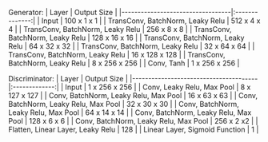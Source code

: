 
Generator:
| Layer                            |   Output Size  |
|----------------------------------|:--------------:|
| Input                            |   100 x 1 x 1  |
| TransConv, BatchNorm, Leaky Relu |   512 x 4 x 4  |
| TransConv, BatchNorm, Leaky Relu |   256 x 8 x 8  |
| TransConv, BatchNorm, Leaky Relu |  128 x 16 x 16 |
| TransConv, BatchNorm, Leaky Relu |  64 x 32 x 32  |
| TransConv, BatchNorm, Leaky Relu |  32 x 64 x 64  |
| TransConv, BatchNorm, Leaky Relu | 16 x 128 x 128 |
| TransConv, BatchNorm, Leaky Relu |  8 x 256 x 256 |
| Conv, Tanh                       |  1 x 256 x 256 |

Discriminator:
| Layer                                 |  Output Size  |
|---------------------------------------|:-------------:|
| Input                                 | 1 x 256 x 256 |
| Conv, Leaky Relu, Max Pool            | 8 x 127 x 127 |
| Conv, BatchNorm, Leaky Relu, Max Pool |  16 x 63 x 63 |
| Conv, BatchNorm, Leaky Relu, Max Pool |  32 x 30 x 30 |
| Conv, BatchNorm, Leaky Relu, Max Pool |  64 x 14 x 14 |
| Conv, BatchNorm, Leaky Relu, Max Pool |  128 x 6 x 6  |
| Conv, BatchNorm, Leaky Relu, Max Pool |   256 x 2 x2  |
| Flatten, Linear Layer, Leaky Relu     |      128      |
| Linear Layer, Sigmoid Function        |       1       |
